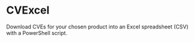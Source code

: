 # CVExcel
Download CVEs for your chosen product into an Excel spreadsheet (CSV) with a PowerShell script.
